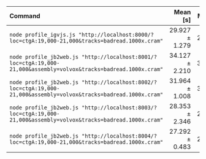 | Command | Mean [s] | Min [s] | Max [s] | Relative |
|:---|---:|---:|---:|---:|
| `node profile_igvjs.js "http://localhost:8000/?loc=ctgA:19,000-21,000&tracks=badread.1000x.cram"` | 29.927 ± 1.279 | 28.450 | 30.681 | 1.10 ± 0.05 |
| `node profile_jb2web.js "http://localhost:8001/?loc=ctgA:19,000-21,000&assembly=volvox&tracks=badread.1000x.cram"` | 34.127 ± 2.210 | 31.592 | 35.653 | 1.25 ± 0.08 |
| `node profile_jb2web.js "http://localhost:8002/?loc=ctgA:19,000-21,000&assembly=volvox&tracks=badread.1000x.cram"` | 31.964 ± 1.008 | 31.309 | 33.125 | 1.17 ± 0.04 |
| `node profile_jb2web.js "http://localhost:8003/?loc=ctgA:19,000-21,000&assembly=volvox&tracks=badread.1000x.cram"` | 28.353 ± 2.346 | 26.318 | 30.920 | 1.04 ± 0.09 |
| `node profile_jb2web.js "http://localhost:8004/?loc=ctgA:19,000-21,000&tracks=badread.1000x.cram"` | 27.292 ± 0.483 | 26.909 | 27.835 | 1.00 |
